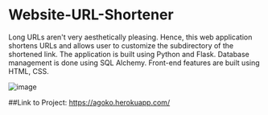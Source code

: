 # Website-URL-Shortener
Long URLs aren't very aesthetically pleasing. Hence, this web application shortens URLs and allows user to customize the subdirectory of the shortened link. The application is built using Python and Flask. Database management is done using SQL Alchemy. Front-end features are built using HTML, CSS.

![image](https://user-images.githubusercontent.com/10840539/187048017-26302ef7-cbef-45b0-a1ef-dbf1abbfd0d6.png)

##Link to Project:
https://agoko.herokuapp.com/


